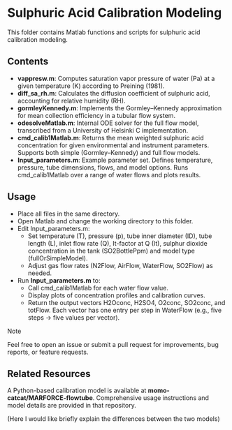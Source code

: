# Sulphuric Acid Calibration Modeling

This folder contains Matlab functions and scripts for sulphuric acid calibration modeling. 

## Contents
- **vappresw.m**: Computes saturation vapor pressure of water (Pa) at a given temperature (K) according to Preining (1981).
- **diff_sa_rh.m**: Calculates the diffusion coefficient of sulphuric acid, accounting for relative humidity (RH).
- **gormleyKennedy.m**: Implements the Gormley–Kennedy approximation for mean collection efficiency in a tubular flow system.
- **odesolveMatlab.m**: Internal ODE solver for the full flow model, transcribed from a University of Helsinki C implementation.
- **cmd_calib1Matlab.m**: Returns the mean weighted sulphuric acid concentration for given environmental and instrument parameters. Supports both simple (Gormley–Kennedy) and full flow models.
- **Input_parameters.m**: Example parameter set. Defines temperature, pressure, tube dimensions, flows, and model options. Runs cmd_calib1Matlab over a range of water flows and plots results.

## Usage
- Place all files in the same directory.
- Open Matlab and change the working directory to this folder.
- Edit Input_parameters.m:
    - Set temperature (T), pressure (p), tube inner diameter (ID), tube length (L), inlet flow rate (Q), It-factor at Q (It), sulphur dioxide concentration in the tank (SO2BottlePpm) and model type (fullOrSimpleModel).
    - Adjust gas flow rates (N2Flow, AirFlow, WaterFlow, SO2Flow) as needed.
- Run **Input_parameters.m** to:
    - Call cmd_calib1Matlab for each water flow value.
    - Display plots of concentration profiles and calibration curves.
    - Return the output vectors H2Oconc, H2SO4, O2conc, SO2conc, and totFlow. Each vector has one entry per step in WaterFlow (e.g., five steps → five values per vector).

>[!NOTE]
>Feel free to open an issue or submit a pull request for improvements, bug reports, or feature requests.


## Related Resources
A Python-based calibration model is available at **momo-catcat/MARFORCE-flowtube**. Comprehensive usage instructions and model details are provided in that repository.

(Here I would like briefly explain the differences between the two models)
